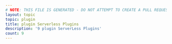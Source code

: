 ```yaml
---
# NOTE: THIS FILE IS GENERATED - DO NOT ATTEMPT TO CREATE A PULL REQUEST TO UPDATE THE DATA. 
layout: topic
topic: plugin
title: plugin Serverless Plugins
description: '9 plugin ServerLess Plugins'
count: 9
---
```

